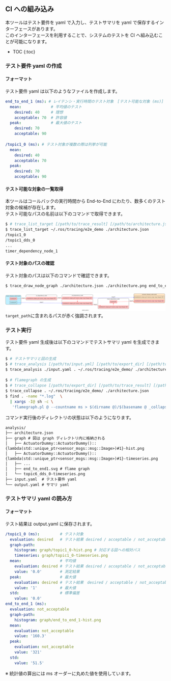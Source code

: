 ## CI への組み込み

本ツールはテスト要件を yaml  で入力し、テストサマリを yaml で保存するインターフェースがあります。  
このインターフェースを利用することで、システムのテストを CI へ組み込むことが可能になります。

* TOC
{:toc}
### テスト要件 yaml の作成

#### フォーマット

テスト要件 yaml は以下のようなファイルを作成します。

```yaml
end_to_end_1 (ms): # レイテンシ・実行時間のテスト対象　[テスト可能な対象 (ms)]
  mean:             # 平均値のテスト
    desired: 40     # 理想
    acceptable: 70  # 許容値
  peak:             # 最大値のテスト
    desired: 70
    acceptable: 90

/topic1_0 (ms): # テスト対象が複数の際は列挙が可能
  mean:
    desired: 40
    acceptable: 70
  peak:
    desired: 70
    acceptable: 90
```

#### テスト可能な対象の一覧取得

本ツールはコールバックの実行時間から End-to-End にわたり、数多くのテスト対象の候補が存在します。  
テスト可能なパスの名前は以下のコマンドで取得できます。

```bash
$ # trace_list_target [/path/to/trace_result] [/path/to/architecture.json]
$ trace_list_target ~/.ros/tracing/e2e_demo ./architecture.json
/topic1_0
/topic1_dds_0
...
timer_dependency_node_1
```

#### テスト対象のパスの確認

テスト対象のパスは以下のコマンドで確認できます。

````bash
$ trace_draw_node_graph ./architecture.json ./architecture.png end_to_end_1
````

[![ノード図](../imgs/node_graph_target.png)](../imgs/node_graph_target.png)
`target_path`に含まれるパスが赤く強調されます。

### テスト実行

テスト要件 yaml 生成後は以下のコマンドでテストサマリ yaml を生成できます。

```bash
$ # テストサマリと図の生成
$ # trace_analysis [/path/to/input.yml] [/path/to/export_dir] [/path/to/trace_result] [/path/to/architecture.json]
$ trace_analysis ./input.yaml . ~/.ros/tracing/e2e_demo/ ./architecture.json

$ # flamegraph の生成
$ # trace_collapse [/path/to/export_dir] [/path/to/trace_result] [/path/to/architecture.json]
$ trace_collapse . ~/.ros/tracing/e2e_demo/ ./architecture.json
$ find . -name "*.log"  \
  | xargs -I@ sh -c \
   'flamegraph.pl @ --countname ms > $(dirname @)/$(basename @ _collapsed.log).svg'
```

コマンド実行後のディレクトリの状態は以下のようになります。

```
analysis/
├── architecture.json
├── graph # 図は graph ディレクトリ内に格納される
│   ├── ActuatorDummy::ActuatorDummy()::{lambda(std::unique_ptr<sensor_msgs::msg::Image>)#1}-hist.png
│   ├── ActuatorDummy::ActuatorDummy()::{lambda(std::unique_ptr<sensor_msgs::msg::Image>)#1}-timeseries.png
│   ├── ...
│   ├── end_to_end1.svg # flame graph
│   └── topic6_dds_0-timeseries.png
├── input.yaml  # テスト要件 yaml
└── output.yaml # サマリ yaml
```

### テストサマリ yaml  の読み方

#### フォーマット

テスト結果は output.yaml に保存されます。

```yaml
/topic1_0 (ms):         # テスト対象
  evaluation: desired   # テスト結果 desired / acceptable / not_acceptable のいずれかの値
  graph-path:
    histogram: graph/topic1_0-hist.png # 対応する図への相対パス
    timeseries: graph/topic1_0-timeseries.png
  mean:                 # 平均値
    evaluation: desired # テスト結果 desired / acceptable / not_acceptable のいずれかの値 
    value: '0.0'        # 測定結果
  peak:                 # 最大値
    evaluation: desired # テスト結果　desired / acceptable / not_acceptable のいずれかの値
    value: '1'          # 最大値
  std:                  # 標準偏差
    value: '0.0'
end_to_end_1 (ms):
  evaluation: not_acceptable
  graph-path:
    histogram: graph/end_to_end_1-hist.png
  mean:
    evaluation: not_acceptable
    value: '160.3'
  peak:
    evaluation: not_acceptable
    value: '321'
  std:
    value: '51.5'
```

※ 統計値の算出には ms オーダーに丸めた値を使用しています。
